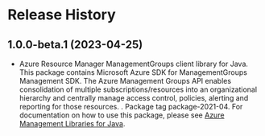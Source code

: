 # Release History

## 1.0.0-beta.1 (2023-04-25)

- Azure Resource Manager ManagementGroups client library for Java. This package contains Microsoft Azure SDK for ManagementGroups Management SDK. The Azure Management Groups API enables consolidation of multiple 
subscriptions/resources into an organizational hierarchy and centrally 
manage access control, policies, alerting and reporting for those resources.
. Package tag package-2021-04. For documentation on how to use this package, please see [Azure Management Libraries for Java](https://aka.ms/azsdk/java/mgmt).
